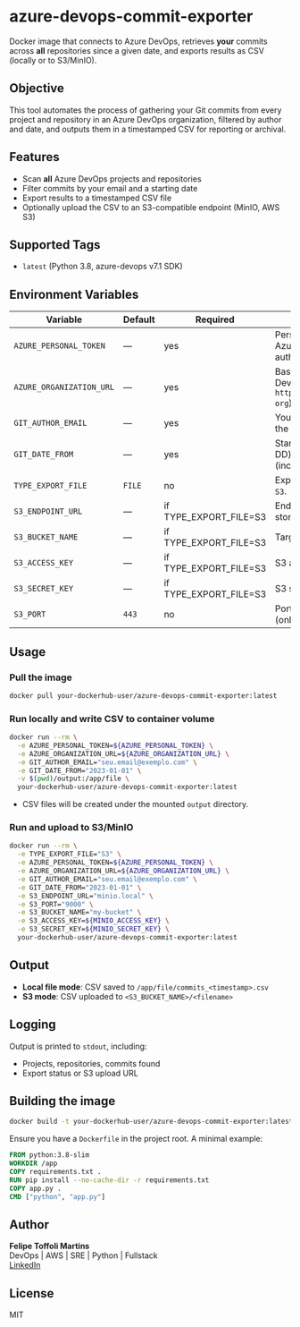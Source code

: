 
# azure-devops-commit-exporter

Docker image that connects to Azure DevOps, retrieves **your** commits across **all** repositories since a given date, and exports results as CSV (locally or to S3/MinIO).

## Objective
This tool automates the process of gathering your Git commits from every project and repository in an Azure DevOps organization, filtered by author and date, and outputs them in a timestamped CSV for reporting or archival.

## Features
- Scan **all** Azure DevOps projects and repositories  
- Filter commits by your email and a starting date  
- Export results to a timestamped CSV file  
- Optionally upload the CSV to an S3-compatible endpoint (MinIO, AWS S3)

## Supported Tags
- `latest` (Python 3.8, azure-devops v7.1 SDK)

## Environment Variables

| Variable                  | Default      | Required | Description                                                                                 |
|---------------------------|--------------|----------|---------------------------------------------------------------------------------------------|
| `AZURE_PERSONAL_TOKEN`    | ―            | yes      | Personal access token for Azure DevOps API authentication.                                  |
| `AZURE_ORGANIZATION_URL`  | ―            | yes      | Base URL of the Azure DevOps organization (e.g. `https://dev.azure.com/your-org`).          |
| `GIT_AUTHOR_EMAIL`        | ―            | yes      | Your email address to filter the commits.                                                  |
| `GIT_DATE_FROM`           | ―            | yes      | Starting date (YYYY-MM-DD) to search commits from (inclusive).                              |
| `TYPE_EXPORT_FILE`        | `FILE`       | no       | Export target: `FILE` (local) or `S3`.                                                      |
| `S3_ENDPOINT_URL`         | ―            | if TYPE_EXPORT_FILE=S3 | Endpoint for S3-compatible storage (e.g. `minio.local`).                       |
| `S3_BUCKET_NAME`          | ―            | if TYPE_EXPORT_FILE=S3 | Target bucket name.                                                                      |
| `S3_ACCESS_KEY`           | ―            | if TYPE_EXPORT_FILE=S3 | S3 access key.                                                                           |
| `S3_SECRET_KEY`           | ―            | if TYPE_EXPORT_FILE=S3 | S3 secret key.                                                                           |
| `S3_PORT`                 | `443`        | no       | Port for the S3 endpoint (only if not 443).                                                |

## Usage

### Pull the image
```bash
docker pull your-dockerhub-user/azure-devops-commit-exporter:latest
```

### Run locally and write CSV to container volume
```bash
docker run --rm \
  -e AZURE_PERSONAL_TOKEN=${AZURE_PERSONAL_TOKEN} \
  -e AZURE_ORGANIZATION_URL=${AZURE_ORGANIZATION_URL} \
  -e GIT_AUTHOR_EMAIL="seu.email@exemplo.com" \
  -e GIT_DATE_FROM="2023-01-01" \
  -v $(pwd)/output:/app/file \
  your-dockerhub-user/azure-devops-commit-exporter:latest
```
- CSV files will be created under the mounted `output` directory.

### Run and upload to S3/MinIO
```bash
docker run --rm \
  -e TYPE_EXPORT_FILE="S3" \
  -e AZURE_PERSONAL_TOKEN=${AZURE_PERSONAL_TOKEN} \
  -e AZURE_ORGANIZATION_URL=${AZURE_ORGANIZATION_URL} \
  -e GIT_AUTHOR_EMAIL="seu.email@exemplo.com" \
  -e GIT_DATE_FROM="2023-01-01" \
  -e S3_ENDPOINT_URL="minio.local" \
  -e S3_PORT="9000" \
  -e S3_BUCKET_NAME="my-bucket" \
  -e S3_ACCESS_KEY=${MINIO_ACCESS_KEY} \
  -e S3_SECRET_KEY=${MINIO_SECRET_KEY} \
  your-dockerhub-user/azure-devops-commit-exporter:latest
```

## Output
- **Local file mode**: CSV saved to `/app/file/commits_<timestamp>.csv`
- **S3 mode**: CSV uploaded to `<S3_BUCKET_NAME>/<filename>`

## Logging
Output is printed to `stdout`, including:
- Projects, repositories, commits found  
- Export status or S3 upload URL  

## Building the image

```bash
docker build -t your-dockerhub-user/azure-devops-commit-exporter:latest .
```

Ensure you have a `Dockerfile` in the project root. A minimal example:

```dockerfile
FROM python:3.8-slim
WORKDIR /app
COPY requirements.txt .
RUN pip install --no-cache-dir -r requirements.txt
COPY app.py .
CMD ["python", "app.py"]
```

## Author

**Felipe Toffoli Martins**  
DevOps | AWS | SRE | Python | Fullstack  
[LinkedIn](https://www.linkedin.com/in/felipetoffoli/)

## License
MIT

